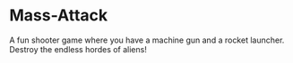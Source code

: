 # Mass-Attack

A fun shooter game where you have a machine gun and a rocket launcher. Destroy the endless hordes of aliens!
